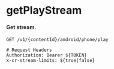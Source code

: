 getPlayStream
===========

#### Get stream.

```http
GET /v1/{contentId}/android/phone/play

# Request Headers
Authorization: Bearer ${TOKEN}
x-cr-stream-limits: ${true|false}
```